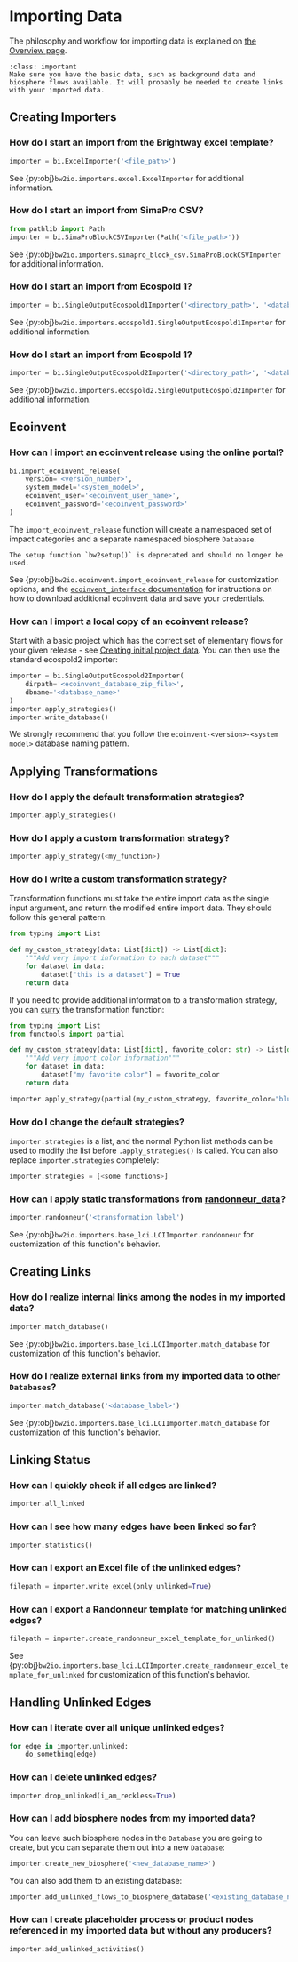 # Importing Data

The philosophy and workflow for importing data is explained on [the Overview page](../overview/index.md).

```{admonition} Before starting an Import
:class: important
Make sure you have the basic data, such as background data and biosphere flows available. It will probably be needed to create links with your imported data.
```

## Creating Importers

### How do I start an import from the Brightway excel template?

```python
importer = bi.ExcelImporter('<file_path>')
```

See {py:obj}`bw2io.importers.excel.ExcelImporter` for additional information.

### How do I start an import from SimaPro CSV?

```python
from pathlib import Path
importer = bi.SimaProBlockCSVImporter(Path('<file_path>'))
```

See {py:obj}`bw2io.importers.simapro_block_csv.SimaProBlockCSVImporter` for additional information.

### How do I start an import from Ecospold 1?

```python
importer = bi.SingleOutputEcospold1Importer('<directory_path>', '<database_name>')
```

See {py:obj}`bw2io.importers.ecospold1.SingleOutputEcospold1Importer` for additional information.

### How do I start an import from Ecospold 1?

```python
importer = bi.SingleOutputEcospold2Importer('<directory_path>', '<database_name>')
```

See {py:obj}`bw2io.importers.ecospold2.SingleOutputEcospold2Importer` for additional information.

## Ecoinvent

### How can I import an ecoinvent release using the online portal?

```python
bi.import_ecoinvent_release(
    version='<version_number>',
    system_model='<system_model>',
    ecoinvent_user='<ecoinvent_user_name>',
    ecoinvent_password='<ecoinvent_password>'
)
```

The `import_ecoinvent_release` function will create a namespaced set of impact categories and a separate namespaced biosphere `Database`.

```{warning}
The setup function `bw2setup()` is deprecated and should no longer be used.
```

See {py:obj}`bw2io.ecoinvent.import_ecoinvent_release` for customization options, and the [`ecoinvent_interface` documentation](https://github.com/brightway-lca/ecoinvent_interface/?tab=readme-ov-file#authentication-via-settings-object) for instructions on how to download additional ecoinvent data and save your credentials.

### How can I import a local copy of an ecoinvent release?

Start with a basic project which has the correct set of elementary flows for your given release - see [Creating initial project data](initial-project-data). You can then use the standard ecospold2 importer:

```python
importer = bi.SingleOutputEcospold2Importer(
    dirpath='<ecoinvent_database_zip_file>',
    dbname='<database_name>'
)
importer.apply_strategies()
importer.write_database()
```

We strongly recommend that you follow the `ecoinvent-<version>-<system model>` database naming pattern.

## Applying Transformations

### How do I apply the default transformation strategies?

```python
importer.apply_strategies()
```

### How do I apply a custom transformation strategy?

```python
importer.apply_strategy(<my_function>)
```

### How do I write a custom transformation strategy?

Transformation functions must take the entire import data as the single input argument, and return the modified entire import data. They should follow this general pattern:

```python
from typing import List

def my_custom_strategy(data: List[dict]) -> List[dict]:
    """Add very import information to each dataset"""
    for dataset in data:
        dataset["this is a dataset"] = True
    return data
```

If you need to provide additional information to a transformation strategy, you can [curry](https://en.wikipedia.org/wiki/Currying) the transformation function:

```python
from typing import List
from functools import partial

def my_custom_strategy(data: List[dict], favorite_color: str) -> List[dict]:
    """Add very import color information"""
    for dataset in data:
        dataset["my favorite color"] = favorite_color
    return data

importer.apply_strategy(partial(my_custom_strategy, favorite_color="blue"))
```

### How do I change the default strategies?

`importer.strategies` is a list, and the normal Python list methods can be used to modify the list before `.apply_strategies()` is called. You can also replace `importer.strategies` completely:

```python
importer.strategies = [<some functions>]
```

### How can I apply static transformations from [randonneur_data](https://github.com/brightway-lca/randonneur_data)?

```python
importer.randonneur('<transformation_label')
```

See {py:obj}`bw2io.importers.base_lci.LCIImporter.randonneur` for customization of this function's behavior.

## Creating Links

### How do I realize internal links among the nodes in my imported data?

```python
importer.match_database()
```

See {py:obj}`bw2io.importers.base_lci.LCIImporter.match_database` for customization of this function's behavior.

### How do I realize external links from my imported data to other `Databases`?

```python
importer.match_database('<database_label>')
```

See {py:obj}`bw2io.importers.base_lci.LCIImporter.match_database` for customization of this function's behavior.

## Linking Status

### How can I quickly check if all edges are linked?

```python
importer.all_linked
```

### How can I see how many edges have been linked so far?

```python
importer.statistics()
```

### How can I export an Excel file of the unlinked edges?

```python
filepath = importer.write_excel(only_unlinked=True)
```

### How can I export a Randonneur template for matching unlinked edges?

```python
filepath = importer.create_randonneur_excel_template_for_unlinked()
```

See {py:obj}`bw2io.importers.base_lci.LCIImporter.create_randonneur_excel_template_for_unlinked` for customization of this function's behavior.

## Handling Unlinked Edges

### How can I iterate over all unique unlinked edges?

```python
for edge in importer.unlinked:
    do_something(edge)
```

### How can I delete unlinked edges?

```python
importer.drop_unlinked(i_am_reckless=True)
```

### How can I add biosphere nodes from my imported data?

You can leave such biosphere nodes in the `Database` you are going to create, but you can separate them out into a new `Database`:

```python
importer.create_new_biosphere('<new_database_name>')
```

You can also add them to an existing database:

```python
importer.add_unlinked_flows_to_biosphere_database('<existing_database_name>')
```

### How can I create placeholder process or product nodes referenced in my imported data but without any producers?

```python
importer.add_unlinked_activities()
```
